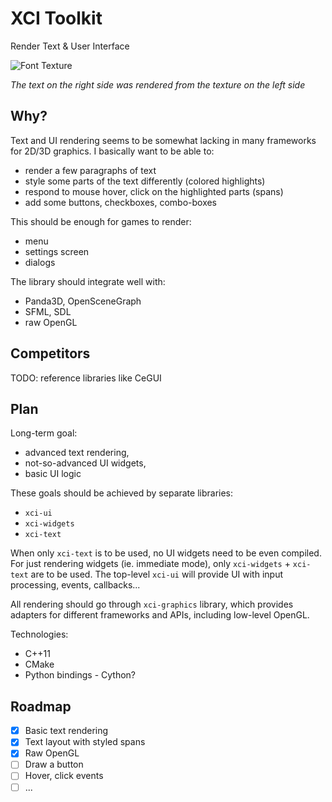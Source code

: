 XCI Toolkit
===========
Render Text & User Interface

![Font Texture](http://xci.cz/toolkit/img/xci-text.png)

*The text on the right side was rendered from the texture on the left side*


Why?
----

Text and UI rendering seems to be somewhat lacking in many frameworks
for 2D/3D graphics. I basically want to be able to:

- render a few paragraphs of text
- style some parts of the text differently (colored highlights)
- respond to mouse hover, click on the highlighted parts (spans)
- add some buttons, checkboxes, combo-boxes

This should be enough for games to render:

- menu
- settings screen
- dialogs

The library should integrate well with:

- Panda3D, OpenSceneGraph
- SFML, SDL
- raw OpenGL


Competitors
-----------

TODO: reference libraries like CeGUI


Plan
----

Long-term goal:

- advanced text rendering,
- not-so-advanced UI widgets,
- basic UI logic

These goals should be achieved by separate libraries:

- `xci-ui`
- `xci-widgets`
- `xci-text`

When only `xci-text` is to be used, no UI widgets need to be even compiled.
For just rendering widgets (ie. immediate mode), only `xci-widgets` + `xci-text`
are to be used. The top-level `xci-ui` will provide UI with input processing,
events, callbacks...

All rendering should go through `xci-graphics` library, which provides
adapters for different frameworks and APIs, including low-level OpenGL.

Technologies:

- C++11
- CMake
- Python bindings - Cython?


Roadmap
-------

- [x] Basic text rendering
- [x] Text layout with styled spans
- [x] Raw OpenGL
- [ ] Draw a button
- [ ] Hover, click events
- [ ] ...
